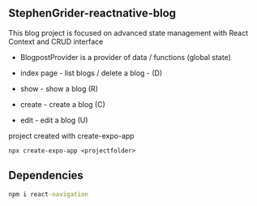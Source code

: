 ## StephenGrider-reactnative-blog

This blog project is focused on advanced state management with React Context and CRUD interface

- BlogpostProvider is a provider of data / functions (global state)

- index page - list blogs / delete a blog - (D)
- show - show a blog (R)
- create - create a blog (C)
- edit - edit a blog (U)

project created with create-expo-app

```
npx create-expo-app <projectfolder>
```

## Dependencies

```cmd
npm i react-navigation
```
